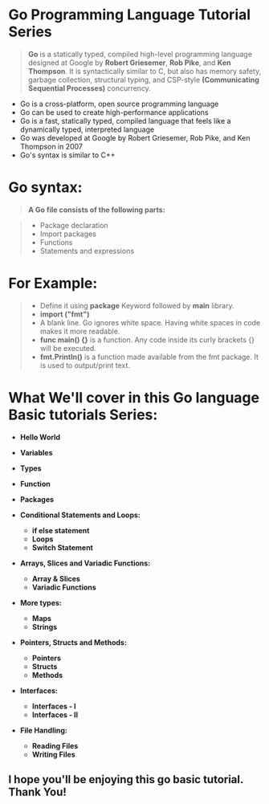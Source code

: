 # **Go Programming Language Tutorial Series**
> **Go** is a statically typed, compiled high-level programming language designed at Google by **Robert Griesemer**, **Rob Pike**, and **Ken Thompson**. It is syntactically similar to C, but also has memory safety, garbage collection, structural typing, and CSP-style **(Communicating Sequential Processes)** concurrency.

+ Go is a cross-platform, open source programming language
+ Go can be used to create high-performance applications
+ Go is a fast, statically typed, compiled language that feels like a dynamically typed, interpreted language
+ Go was developed at Google by Robert Griesemer, Rob Pike, and Ken Thompson in 2007
+ Go's syntax is similar to C++

# Go syntax:
> **A Go file consists of the following parts:**

>   + Package declaration 
>   + Import packages
>   + Functions
>   + Statements and expressions


# For Example: 
> + Define it using **package** Keyword followed by **main** library.
> + **import ("fmt")**
> + A blank line. Go ignores white space. Having white spaces in code makes it more readable.
> + **func main() {}** is a function. Any code inside its curly brackets {} will be executed.
> + **fmt.Println()** is a function made available from the fmt package. It is used to output/print text.

# What We'll cover in this Go language Basic tutorials Series:

 + **Hello World**

 + **Variables**

 + **Types**

 + **Function**

 + **Packages**

 + **Conditional Statements and Loops:**

    + **if else statement**
    + **Loops**
    + **Switch Statement**

 + **Arrays, Slices and Variadic Functions:**
    + **Array & Slices**
    + **Variadic Functions**

+ **More types:**
    + **Maps**
    + **Strings**

 + **Pointers, Structs and Methods:**
    + **Pointers**
    + **Structs**
    + **Methods**

 + **Interfaces:**
    + **Interfaces - I**
    + **Interfaces - II**

 + **File Handling:**
    + **Reading Files**
    + **Writing Files**


## I hope you'll be enjoying this go basic tutorial. Thank You!

